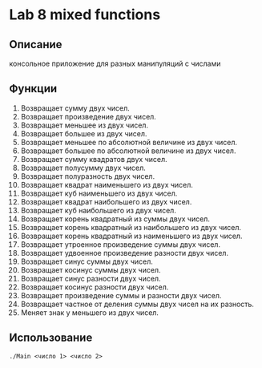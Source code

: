 # Lab 8 mixed functions
## Описание

консольное приложение для разных манипуляций с числами


## Функции

1. Возвращает сумму двух чисел.
2. Возвращает произведение двух чисел.
3. Возвращает меньшее из двух чисел.
4. Возвращает большее из двух чисел.
5. Возвращает меньшее по абсолютной величине из двух чисел.
6. Возвращает большее по абсолютной величине из двух чисел.
7. Возвращает сумму квадратов двух чисел.
8. Возвращает полусумму двух чисел.
9. Возвращает полуразность двух чисел.
10. Возвращает квадрат наименьшего из двух чисел.
11. Возвращает куб наименьшего из двух чисел.
12. Возвращает квадрат наибольшего из двух чисел.
13. Возвращает куб наибольшего из двух чисел.
14. Возвращает корень квадратный из суммы двух чисел.
15. Возвращает корень квадратный из наибольшего из двух чисел.
16. Возвращает корень квадратный из наименьшего из двух чисел.
17. Возвращает утроенное произведение суммы двух чисел.
18. Возвращает удвоенное произведение разности двух чисел.
19. Возвращает синус суммы двух чисел.
20. Возвращает косинус суммы двух чисел.
21. Возвращает синус разности двух чисел.
22. Возвращает косинус разности двух чисел.
23. Возвращает произведение суммы и разности двух чисел.
24. Возвращает частное от деления суммы двух чисел на их разность.
25. Меняет знак у меньшего из двух чисел.


## Использование 

```shell
./Main <число 1> <число 2>
```